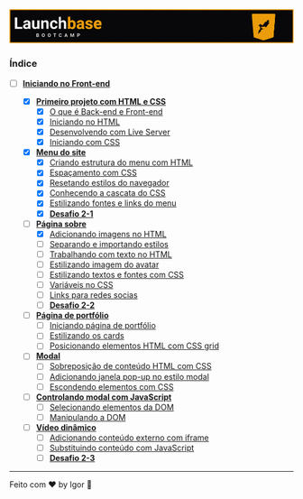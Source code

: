 <a href="#">
  <img alt="LaunchBase" src="../../.github/logo.jpg"/>
</a>

### **Índice**

- [ ] [**Iniciando no Front-end**](https://www.notion.so/Iniciando-no-Front-end-72d0d29bcf52424fbaa85f3f3b7f6804)

  - [x] [**Primeiro projeto com HTML e CSS**](https://www.notion.so/Primeiro-projeto-com-HTML-e-CSS-05ed8505ec7640eaa8f15dd15b31f650)
    - [x] [O que é Back-end e Front-end](https://www.notion.so/O-que-Back-end-e-Front-end-59d7eb0b8969442194417666a84704d0)
    - [x] [Iniciando no HTML](https://www.notion.so/Iniciando-no-HTML-56c64e99a4034aeea881cb0410eb4b5c)
    - [x] [Desenvolvendo com Live Server](https://www.notion.so/Desenvolvendo-com-Live-Server-f07cda1c1d914ebeb2331006ccf7451d)
    - [x] [Iniciando com CSS](https://www.notion.so/Iniciando-com-CSS-0eb0911fbda046b798e3f85a548988eb)

  - [x] [**Menu do site**](https://www.notion.so/Menu-do-site-1f624dda4b2346e4a74a6e569e9263d6)
    - [x] [Criando estrutura do menu com HTML](https://www.notion.so/Criando-estrutura-do-menu-com-HTML-b19d2a16bf9d4de9816bf823d8b43958)
    - [x] [Espaçamento com CSS](https://www.notion.so/Espa-amento-com-CSS-23d149e2758e4df0adc7f57b85faae72)
    - [x] [Resetando estilos do navegador](https://www.notion.so/Resetando-estilos-do-navegador-c7c8abe93ea24e6288c4ca48bbd96932)
    - [x] [Conhecendo a cascata do CSS](https://www.notion.so/Conhecendo-a-cascata-do-CSS-ee5a3c492caf43cbabce34fca7217406)
    - [x] [Estilizando fontes e links do menu](https://www.notion.so/Estilizando-fontes-e-links-do-menu-c743a70a156245f1a2230e0581b903c8)
    - [x] [**Desafio 2-1**](https://www.notion.so/Desafio-2-1-1e01ec944d11445790a6acdb436b8d20)

  - [ ] [**Página sobre**](#)
    - [x] [Adicionando imagens no HTML](https://polydactyl-table-b12.notion.site/Adicionando-imagens-no-HTML-c04abb023b5849ba89d447cd98d9efeb)
    - [ ] [Separando e importando estilos](#)
    - [ ] [Trabalhando com texto no HTML](#)
    - [ ] [Estilizando imagem do avatar](#)
    - [ ] [Estilizando textos e fontes com CSS](#)
    - [ ] [Variáveis no CSS](#)
    - [ ] [Links para redes socias](#)
    - [ ] [**Desafio 2-2**](#)

  - [ ] [**Página de portfólio**](#)
    - [ ] [Iniciando página de portfólio](#)
    - [ ] [Estilizando os cards](#)
    - [ ] [Posicionando elementos HTML com CSS grid](#)

  - [ ] [**Modal**](#)
    - [ ] [Sobreposição de conteúdo HTML com CSS](#)
    - [ ] [Adicionando janela pop-up no estilo modal](#)
    - [ ] [Escondendo elementos com CSS](#)

  - [ ] [**Controlando modal com JavaScript**](#)
    - [ ] [Selecionando elementos da DOM](#)
    - [ ] [Manipulando a DOM](#)

  - [ ] [**Vídeo dinâmico**](#)
    - [ ] [Adicionando conteúdo externo com iframe](#)
    - [ ] [Substituindo conteúdo com JavaScript](#)
    - [ ] [**Desafio 2-3**](#)

---

Feito com ❤ by Igor 🖖